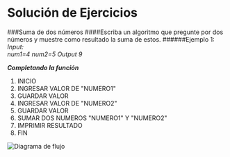 Solución de Ejercicios
======================
###Suma de dos números
####Escriba un algoritmo que pregunte por dos números y muestre como resultado la suma de estos.
######Ejemplo 1:  
_Input:_  
_num1=4_
_num2=5_
_Output_
_9_

___Completando la función___
1. INICIO
2. INGRESAR VALOR DE "NUMERO1"
3. GUARDAR VALOR
4. INGRESAR VALOR DE "NUMERO2"
5. GUARDAR VALOR
6. SUMAR DOS NUMEROS "NUMERO1" Y "NUMERO2"
7. IMPRIMIR RESULTADO
8. FIN

![Diagrama de flujo](http://i67.tinypic.com/6dtnro.jpg)
